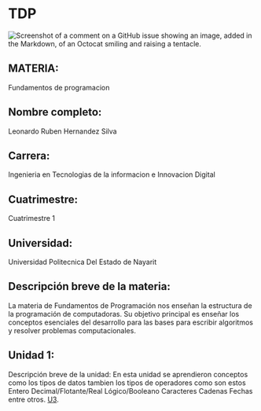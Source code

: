 # TDP
![Screenshot of a comment on a GitHub issue showing an image, added in the Markdown, of an Octocat smiling and raising a tentacle.](https://biblio1.mdp.edu.ar/wp-content/uploads/2020/10/1636-1024x1024-768x768.jpg)
## MATERIA:
Fundamentos de programacion
## Nombre completo:
Leonardo Ruben Hernandez Silva
## Carrera:
Ingenieria en Tecnologias de la informacion e Innovacion Digital
## Cuatrimestre:
Cuatrimestre 1
## Universidad:
Universidad Politecnica Del Estado de Nayarit
## Descripción breve de la materia:
La materia de Fundamentos de Programación nos enseñan la estructura de la programación de computadoras. Su objetivo principal es enseñar los conceptos esenciales del desarrollo para las bases para escribir algoritmos y resolver problemas computacionales.
## Unidad 1:
Descripción breve de la unidad: En esta unidad se aprendieron conceptos como los tipos de datos tambien los tipos de operadores como son estos Entero Decimal/Flotante/Real Lógico/Booleano Caracteres Cadenas Fechas entre otros.
[U3]().
